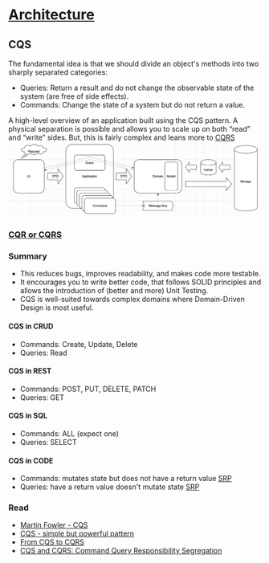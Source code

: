 # [Architecture](README.md)

## CQS
The fundamental idea is that we should divide an object's methods into two sharply separated categories:
* Queries: Return a result and do not change the observable state of the system (are free of side effects).
* Commands: Change the state of a system but do not return a value.

A high-level overview of an application built using the CQS pattern. 
A physical separation is possible and allows you to scale up on both “read” and “write” sides.
But, this is fairly complex and leans more to [CQRS](cqrs.md)
![cqrs](docs/3.png)

### [CQR or CQRS](cqs_cqrs.md)
 
### Summary
* This reduces bugs, improves readability, and makes code more testable.
* It encourages you to write better code, that follows SOLID principles and allows the introduction of (better and more) Unit Testing.
* CQS is well-suited towards complex domains where Domain-Driven Design is most useful.

#### CQS in CRUD
* Commands: Create, Update, Delete
* Queries: Read

#### CQS in REST
* Commands: POST, PUT, DELETE, PATCH
* Queries: GET

#### CQS in SQL
* Commands: ALL (expect one)
* Queries: SELECT

#### CQS in CODE
* Commands: mutates state but does not have a return value [SRP](https://blog.cleancoder.com/uncle-bob/2014/05/08/SingleReponsibilityPrinciple.html)
* Queries: have a return value doesn't mutate state [SRP](https://blog.cleancoder.com/uncle-bob/2014/05/08/SingleReponsibilityPrinciple.html)

### Read
* [Martin Fowler - CQS](https://martinfowler.com/bliki/CommandQuerySeparation.html)
* [CQS - simple but powerful pattern](https://www.dotnetcurry.com/patterns-practices/1461/command-query-separation-cqs)
* [From CQS to CQRS](https://herbertograca.com/2017/10/19/from-cqs-to-cqrs/)
* [CQS and CQRS: Command Query Responsibility Segregation](https://www.youtube.com/watch?v=cqNGAo-9pUE)
